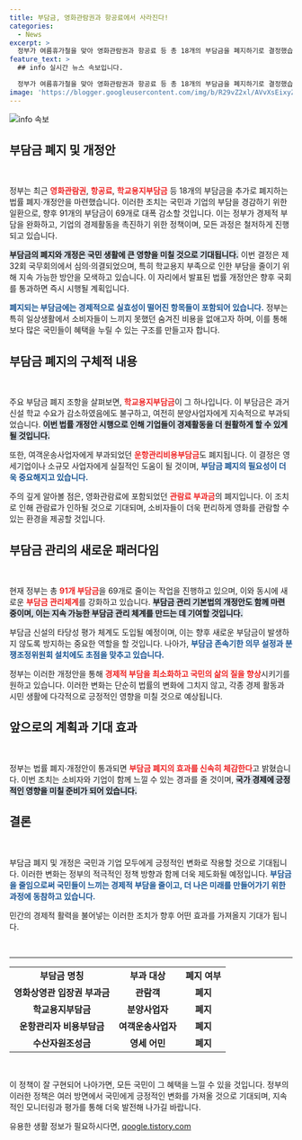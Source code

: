 ```yaml
---
title: 부담금, 영화관람권과 항공료에서 사라진다!
categories:
  - News
excerpt: >
  정부가 여름휴가철을 맞아 영화관람권과 항공료 등 총 18개의 부담금을 폐지하기로 결정했습니다. 이번 법률 개정안 통과 시 부담금이 91개에서 69개로 줄어들어 국민과 기업에 실질적인 경제적 도움이 예상됩니다.
feature_text: >
  ## info 실시간 뉴스 속보입니다.

  정부가 여름휴가철을 맞아 영화관람권과 항공료 등 총 18개의 부담금을 폐지하기로 결정했습니다. 이번 법률 개정안 통과 시 부담금이 91개에서 69개로 줄어들어 국민과 기업에 실질적인 경제적 도움이 예상됩니다.
image: 'https://blogger.googleusercontent.com/img/b/R29vZ2xl/AVvXsEixyZcFfHzMRdzZMjFBmAUKJYCLCGyLL1o632UiGVXcaFdKo_bkvkuCioo0uUKlGfBVcT3P84aROyZIXSBEx3Aw5nCQ3pTgDom1WDC4m8eifvWiAmWEEVb4x6G_l8C0QH225ldMjyaFvpxGEBGNO37VmDTDMHGhJPq73UglMfDca1-0aw/s1600/blogspot.png'
---
```


<p><img src="https://blogger.googleusercontent.com/img/b/R29vZ2xl/AVvXsEixyZcFfHzMRdzZMjFBmAUKJYCLCGyLL1o632UiGVXcaFdKo_bkvkuCioo0uUKlGfBVcT3P84aROyZIXSBEx3Aw5nCQ3pTgDom1WDC4m8eifvWiAmWEEVb4x6G_l8C0QH225ldMjyaFvpxGEBGNO37VmDTDMHGhJPq73UglMfDca1-0aw/s1600/blogspot.png" alt="info 속보" /></p>

<h2 data-ke-size="size26">부담금 폐지 및 개정안</h2>

<p data-ke-size="size16">&nbsp;</p>

<p>정부는 최근 <b><span style="color: #ee2323;">영화관람권</span></b>, <b><span style="color: #ee2323;">항공료</span></b>, <b><span style="color: #ee2323;">학교용지부담금</span></b> 등 18개의 부담금을 추가로 폐지하는 법률 폐지·개정안을 마련했습니다. 이러한 조치는 국민과 기업의 부담을 경감하기 위한 일환으로, 향후 91개의 부담금이 69개로 대폭 감소할 것입니다. 이는 정부가 경제적 부담을 완화하고, 기업의 경제활동을 촉진하기 위한 정책이며, 모든 과정은 철저하게 진행되고 있습니다. </p>

<p><b><span style="background-color: #21538527;">부담금의 폐지와 개정은 국민 생활에 큰 영향을 미칠 것으로 기대됩니다.</span></b> 이번 결정은 제32회 국무회의에서 심의·의결되었으며, 특히 학교용지 부족으로 인한 부담을 줄이기 위해 지속 가능한 방안을 모색하고 있습니다. 이 자리에서 발표된 법률 개정안은 향후 국회를 통과하면 즉시 시행될 계획입니다.</p>

<p><b><span style="color: #1a5490;">폐지되는 부담금에는 경제적으로 실효성이 떨어진 항목들이 포함되어 있습니다.</span></b> 정부는 특히 일상생활에서 소비자들이 느끼지 못했던 숨겨진 비용을 없애고자 하며, 이를 통해 보다 많은 국민들이 혜택을 누릴 수 있는 구조를 만들고자 합니다.</p>

<h2 data-ke-size="size26">부담금 폐지의 구체적 내용</h2>

<p data-ke-size="size16">&nbsp;</p>

<p>주요 부담금 폐지 조항을 살펴보면, <b><span style="color: #ee2323;">학교용지부담금</span></b>이 그 하나입니다. 이 부담금은 과거 신설 학교 수요가 감소하였음에도 불구하고, 여전히 분양사업자에게 지속적으로 부과되었습니다. <b><span style="background-color: #21538527;">이번 법률 개정안 시행으로 인해 기업들이 경제활동을 더 원활하게 할 수 있게 될 것입니다.</span></b></p>

<p>또한, 여객운송사업자에게 부과되었던 <b><span style="color: #ee2323;">운항관리비용부담금</span></b>도 폐지됩니다. 이 결정은 영세기업이나 소규모 사업자에게 실질적인 도움이 될 것이며, <b><span style="color: #1a5490;">부담금 폐지의 필요성이 더욱 중요해지고 있습니다.</span></b></p>

<p>주의 깊게 알아볼 점은, 영화관람료에 포함되었던 <b><span style="color: #ee2323;">관람료 부과금</span></b>의 폐지입니다. 이 조치로 인해 관람료가 인하될 것으로 기대되며, 소비자들이 더욱 편리하게 영화를 관람할 수 있는 환경을 제공할 것입니다.</p>

<h2 data-ke-size="size26">부담금 관리의 새로운 패러다임</h2>

<p data-ke-size="size16">&nbsp;</p>

<p>현재 정부는 총 <b><span style="color: #ee2323;">91개 부담금</span></b>을 69개로 줄이는 작업을 진행하고 있으며, 이와 동시에 새로운 <b><span style="color: #ee2323;">부담금 관리체계</span></b>를 강화하고 있습니다. <b><span style="background-color: #21538527;">부담금 관리 기본법의 개정안도 함께 마련 중이며, 이는 지속 가능한 부담금 관리 체계를 만드는 데 기여할 것입니다.</span></b></p>

<p>부담금 신설의 타당성 평가 체계도 도입될 예정이며, 이는 향후 새로운 부담금이 발생하지 않도록 방지하는 중요한 역할을 할 것입니다. 나아가, <b><span style="color: #1a5490;">부담금 존속기한 의무 설정과 분쟁조정위원회 설치에도 초점을 맞추고 있습니다.</span></b></p>

<p>정부는 이러한 개정안을 통해 <b><span style="color: #ee2323;">경제적 부담을 최소화하고 국민의 삶의 질을 향상</span></b>시키기를 원하고 있습니다. 이러한 변화는 단순히 법률의 변화에 그치지 않고, 각종 경제 활동과 시민 생활에 다각적으로 긍정적인 영향을 미칠 것으로 예상됩니다.</p>

<h2 data-ke-size="size26">앞으로의 계획과 기대 효과</h2>

<p data-ke-size="size16">&nbsp;</p>

<p>정부는 법률 폐지·개정안이 통과되면 <b><span style="color: #ee2323;">부담금 폐지의 효과를 신속히 체감한다</span></b>고 밝혔습니다. 이번 조치는 소비자와 기업이 함께 느낄 수 있는 경과를 줄 것이며, <b><span style="background-color: #21538527;">국가 경제에 긍정적인 영향을 미칠 준비가 되어 있습니다.</span></b></p>

<h2 data-ke-size="size26">결론</h2>

<p data-ke-size="size16">&nbsp;</p>

<p>부담금 폐지 및 개정은 국민과 기업 모두에게 긍정적인 변화로 작용할 것으로 기대됩니다. 이러한 변화는 정부의 적극적인 정책 방향과 함께 더욱 제도화될 예정입니다. <b><span style="color: #1a5490;">부담금을 줄임으로써 국민들이 느끼는 경제적 부담을 줄이고, 더 나은 미래를 만들어가기 위한 과정에 동참하고 있습니다.</span></b> </p>

<p>민간의 경제적 활력을 불어넣는 이러한 조치가 향후 어떤 효과를 가져올지 기대가 됩니다.</p>

<p data-ke-size="size16">&nbsp;</p>

<hr>

<table>
  <tr>
    <td style="text-align: center; height: 17px;"><b>부담금 명칭</b></td>
    <td style="text-align: center; height: 17px;"><b>부과 대상</b></td>
    <td style="text-align: center; height: 17px;"><b>폐지 여부</b></td>
  </tr>
  <tr>
    <td style="text-align: center; height: 17px;"><b>영화상영관 입장권 부과금</b></td>
    <td style="text-align: center; height: 17px;"><b>관람객</b></td>
    <td style="text-align: center; height: 17px;"><b>폐지</b></td>
  </tr>
  <tr>
    <td style="text-align: center; height: 17px;"><b>학교용지부담금</b></td>
    <td style="text-align: center; height: 17px;"><b>분양사업자</b></td>
    <td style="text-align: center; height: 17px;"><b>폐지</b></td>
  </tr>
  <tr>
    <td style="text-align: center; height: 17px;"><b>운항관리자 비용부담금</b></td>
    <td style="text-align: center; height: 17px;"><b>여객운송사업자</b></td>
    <td style="text-align: center; height: 17px;"><b>폐지</b></td>
  </tr>
  <tr>
    <td style="text-align: center; height: 17px;"><b>수산자원조성금</b></td>
    <td style="text-align: center; height: 17px;"><b>영세 어민</b></td>
    <td style="text-align: center; height: 17px;"><b>폐지</b></td>
  </tr>
</table>

<p data-ke-size="size16">&nbsp;</p>

<p>이 정책이 잘 구현되어 나아가면, 모든 국민이 그 혜택을 느낄 수 있을 것입니다. 정부의 이러한 정책은 여러 방면에서 국민에게 긍정적인 변화를 가져올 것으로 기대되며, 지속적인 모니터링과 평가를 통해 더욱 발전해 나가길 바랍니다.</p>
유용한 생활 정보가 필요하시다면, <a href="https://qoogle.tistory.com" rel="dofollow">qoogle.tistory.com</a>


